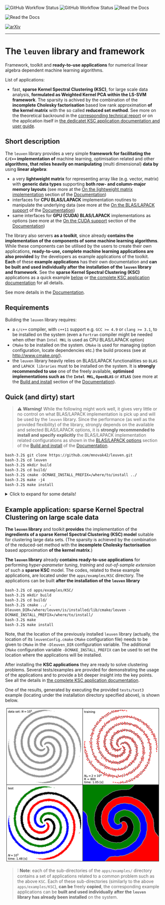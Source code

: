![GitHub Workflow Status](https://img.shields.io/github/actions/workflow/status/mnovak42/leuven/cpu-build?branch=master&label=leuven%3A%20CPU-build%20%26%20tests&logo=github&logoColor=blue&style=plastic)
![GitHub Workflow Status](https://img.shields.io/github/actions/workflow/status/mnovak42/leuven/CUDA-ubuntu-build?label=leuven%3A%20CUDA%20build&logo=GitHub&logoColor=blue&style=plastic)
![Read the Docs](https://img.shields.io/readthedocs/leuven?label=leuven%3A%20doc%20&logo=read%20the%20docs&logoColor=white&style=plastic)

![Read the Docs](https://img.shields.io/readthedocs/leuven-ksc?label=applications-KSC%3A%20doc&logo=read%20the%20docs&logoColor=white&style=plastic)


[![arXiv](https://img.shields.io/badge/arXiv-2310.13381-b31b1b.svg?label=Please%3A%20citate%3A%20arXiv)](https://arxiv.org/abs/2310.13381)


----

# The `leuven` library and framework

Framework, toolkit and **ready-to-use applications** for numerical linear algebra dependent machine learning algorithms. 

List of applications: 

 - fast, **sparse Kernel Spectral Clustering (KSC)**, for large scale data analysis, **formulated as Weighted Kernel PCA within the LS-SVM framework**. The sparsity is achived by the combination of the **incomplete Cholesky factorisation** based low rank approximation **of the kernel matrix** with the so called **reduced set method**. See more on the theoretical backround in the [corresponding technical report](https://www.esat.kuleuven.be/stadius/ADB/novak/kscicd_internal.pdf) or on the application itself in [the dedicatet KSC application documentation and user guide](https://leuven-ksc.readthedocs.io/en/latest/).


## Short description

The `leuven` library provides a very simple **framework for facilitating the `C/C++` implementation of** machine learning, optimisation related and other **algorithms, that relies heavily on manipulating** (multi dimensional) **data by** using **linear algebra**:

 - a very **lightweight matrix** for representing array like (e.g. vector, matrix) with **generic data types** supporting **both row- and column-major memory layouts** (see more at the [On the lightweight matrix implementation](https://leuven.readthedocs.io/en/latest/main/introduction.html#on-the-lightweight-matrix-implementation) section of the [Documentation](https://leuven.readthedocs.io/en/latest/))
 - interfaces for **CPU BLAS/LAPACK** implementation routines to manipulate the underlying data (see more at the [On the BLAS/LAPACK support](https://leuven.readthedocs.io/en/latest/main/introduction.html#on-the-blas-lapack-support) of the [Documentation](https://leuven.readthedocs.io/en/latest/))
 - same interfaces for **GPU (CUDA) BLAS/LAPACK** implementations as options (see more at the [On the CUDA support](https://leuven.readthedocs.io/en/latest/main/introduction.html#on-the-cuda-support) section of the [Documentation](https://leuven.readthedocs.io/en/latest/))  
 
 
 The library also servers **as a toolkit**, since already **contains the implementation of the components of some machine learning algorithms**. While these components can be utilised by the users to create their own applications, **ready-to-use, complete machine learning applications are also provided** by the developers as example applications of the toolkit. **Each** of these **example applications** has their own documentation and **can be built and used individually after the installation of the `leuven` library and framework**. See the **sparse Kernel Spectral Clustering (KSC)** applications as a quick example [below](example-application:-sparse-Kernel-Spectral-Clustering-on-large-scale-data) or [the complete KSC application documentation](https://leuven-ksc.readthedocs.io/en/latest/) for all details.

 See more details in the [Documentation](https://leuven.readthedocs.io/en/latest/).


## Requirements

Building the `leuven` library requires:

 - a `c/c++` compiler, with `c++11` support e.g. `GCC >= 4.9` or `clang >= 3.1`, to be installed on the system (even a `Fortran` compiler might be needed when other than `Intel MKL` is used as CPU BLAS/LAPACK option)
 - `CMake` to be installed on the system. `CMake` is used for managing (option configuration, locate dependencies etc.) the build process (see at http://www.cmake.org/).
 - the `leuven` library heavily relies on BLAS/LAPACK functionalities so `BLAS` and `LAPACK libraries` must to be installed on the system. It is **strongly recommended to use** one of the freely available, **optimised implementations such as** the **`Intel MKL`, `OpenBLAS`** or **`ATLAS`** (see more at the [Build and install](https://leuven.readthedocs.io/en/latest/main/install.html) section of the [Documentation](https://leuven.readthedocs.io/en/latest/)).


## Quick (and dirty) start

> :warning: **Warning!** While the following might work well, it gives very little or no control on what BLAS/LAPACK implementation is pick up and will be used by the `leuven` library. Since the performance (as well as the provided flexibility) of the library, strongly depends on the available and selected BLAS/LAPACK options, it is **strongly recommended to install and specify explicitly** the BLAS/LAPACK implementation related configurations as shown in the [BLAS/LAPACK options](https://leuven.readthedocs.io/en/latest/main/install.html#blas-lapack-options) section of the [Build and install](https://leuven.readthedocs.io/en/latest/main/install.html#) of the [Documentation](https://leuven.readthedocs.io/en/latest/).

    bash-3.2$ git clone https://github.com/mnovak42/leuven.git
    bash-3.2$ cd leuven
    bash-3.2$ mkdir build
    bash-3.2$ cd build/
    bash-3.2$ cmake -DCMAKE_INSTALL_PREFIX=/where/to/install ../
    bash-3.2$ make -j4
    bash-3.2$ make install

<details>
  <summary>Click to expand for some details!</summary>


When BLAS/LAPACK libraries are installed at one of the standard location of the system (e.g. `/usr/local/lib64, /usr/local/lib, /usr/lib64, /usr/lib, etc.`, one can skip the explicit specification of the required BLAS/LAPACK implementation during the `cmake` configuration of the `leuven` library since the required libraries will be searched under these standard locations automatically in this case. So after cloning  

    bash-3.2$ git clone https://github.com/mnovak42/leuven.git
    Cloning into 'leuven'...
    remote: Enumerating objects: 300, done.
    remote: Counting objects: 100% (300/300), done.
    remote: Compressing objects: 100% (239/239), done.
    remote: Total 300 (delta 60), reused 282 (delta 52), pack-reused 0
    Receiving objects: 100% (300/300), 46.29 MiB | 10.64 MiB/s, done.
    Resolving deltas: 100% (60/60), done.

and entering to the main `leuven` directory 

    bash-3.2$ cd leuven

one can perform the following steps to install the library:

1. Create a `build` directory where all the configuration and build related objects, files will be placed
  
       bash-3.2$ mkdir build

2. Change to the previously created build directory and generate the make files with the given configurations (`-DCMAKE_INSTALL_PREFIX` `cmake` configuration option specifies the location where the final product will be installed e.g. my `/Users/mnovak/opt/leuven1` directory in this case)

       bash-3.2$ cd build/
       bash-3.2$ cmake -DCMAKE_INSTALL_PREFIX=/Users/mnovak/opt/leuven1 ../
       -- The C compiler identification is AppleClang 10.0.0.10001145
       -- The CXX compiler identification is AppleClang 10.0.0.10001145
       -- Check for working C compiler: /Applications/Xcode.app/Contents/Developer/Toolchains/XcodeDefault.xctoolchain/usr/bin/cc
       -- Check for working C compiler: /Applications/Xcode.app/Contents/Developer/Toolchains/XcodeDefault.xctoolchain/usr/bin/cc -- works
       -- Detecting C compiler ABI info
       -- Detecting C compiler ABI info - done
       -- Detecting C compile features
       -- Detecting C compile features - done
       -- Check for working CXX compiler: /Applications/Xcode.app/Contents/Developer/Toolchains/XcodeDefault.xctoolchain/usr/bin/c++
       -- Check for working CXX compiler: /Applications/Xcode.app/Contents/Developer/Toolchains/XcodeDefault.xctoolchain/usr/bin/c++ -- works
       -- Detecting CXX compiler ABI info
       -- Detecting CXX compiler ABI info - done
       -- Detecting CXX compile features
       -- Detecting CXX compile features - done
       -- ===== WRAPPER ===== 
       -- Building with the FBLAS Wrapper

       -- ==== The selected CPU BLAS Option = NETLIB-BLAS  ==== 
       --  
       -- ========  NETLIB BLAS (or any BLAS) ======= 
       --  WAS FOUND = TRUE
       -- NETLIB BLAS LIBRARY = /usr/lib/libblas.dylib;/usr/lib/liblapack.dylib
       --  
       -- ===== CHECKING CPU BLAS WRAPPER AND LIBRARY CONSISTENCY =====
       --  
       -- ===== Setting up the leuven library =====

       -- ===== Adding the lssvm part ===== 

       -- Configuring done
       -- Generating done
    
3. Build the `leuven` library 

       bash-3.2$ make 
       Scanning dependencies of target leuven
       [ 50%] Building CXX object utils/CMakeFiles/leuven.dir/src/FBLAS.cc.o
       [100%] Linking CXX static library ../lib/libleuven.a
       [100%] Built target leuven

4. and install, together with the headers and configurations files, to the location specified by the `-DCMAKE_INSTALL_PREFIX` `cmake` configuration option.  


       bash-3.2$ make install
       [100%] Built target leuven
       Install the project...
       -- Install configuration: "Release"
       -- Installing: /Users/mnovak/opt/leuven1/includes/Matrix.hh
       -- Installing: /Users/mnovak/opt/leuven1/includes/cxxopts.hh
       -- Installing: /Users/mnovak/opt/leuven1/includes/definitions.hh
       -- Installing: /Users/mnovak/opt/leuven1/includes/types.hh
       -- Installing: /Users/mnovak/opt/leuven1/includes/FBLAS.hh
       -- Installing: /Users/mnovak/opt/leuven1/includes/XBLAS.tpp
       -- Installing: /Users/mnovak/opt/leuven1/includes/FBLAS.h
       -- Installing: /Users/mnovak/opt/leuven1/includes/FBLAS.tpp
       -- Up-to-date: /Users/mnovak/opt/leuven1/includes/definitions.hh
       -- Installing: /Users/mnovak/opt/leuven1/lib/libleuven.a
       -- Installing: /Users/mnovak/opt/leuven1/lib/cmake/leuven/leuvenConfig.cmake
       -- Installing: /Users/mnovak/opt/leuven1/includes/IncCholesky.hh
       -- Installing: /Users/mnovak/opt/leuven1/includes/Kernels.hh
       -- Installing: /Users/mnovak/opt/leuven1/includes/IncCholesky.tpp
       -- Installing: /Users/mnovak/opt/leuven1/includes/KernelChi2.tpp
       -- Installing: /Users/mnovak/opt/leuven1/includes/KernelRBF.tpp
       -- Installing: /Users/mnovak/opt/leuven1/includes/KernelSSK.tpp
       -- Installing: /Users/mnovak/opt/leuven1/includes/KscEncodingAndQM.hh
       -- Installing: /Users/mnovak/opt/leuven1/includes/KscEncodingAndQM_AMS.hh
       -- Installing: /Users/mnovak/opt/leuven1/includes/KscEncodingAndQM_BAS.hh
       -- Installing: /Users/mnovak/opt/leuven1/includes/KscEncodingAndQM_BLF.hh
       -- Installing: /Users/mnovak/opt/leuven1/includes/KscWkpcaIChol.hh
       -- Installing: /Users/mnovak/opt/leuven1/includes/KscWkpcaIChol.tpp

</details>


## Example application: sparse Kernel Spectral Clustering on large scale data 

**The `leuven` library** and toolkit **provides** the implementation of the **ingredients of a sparse Kernel Spectral Clustering (KSC) model** suitable for clustering large data sets. (The sparsity is achieved by the combination of the reduced-set method with the **incomplete Cholesky factorisation** based approximation **of the kernel matrix**.)

**The `leuven` library** already **contains ready-to-use applications** for performing *hyper-parameter tuning*, *training* and *out-of-sample extension* of such a **sparse KSC** model. The codes, related to these example applications, are located under the `apps/examples/KSC` directory. The applications can be built **after the installation of the `leuven` library**

    bash-3.2$ cd apps/examples/KSC/
    bash-3.2$ mkdir build
    bash-3.2$ cd build/
    bash-3.2$ cmake ../ -Dleuven_DIR=/where/leuven/is/installed/lib/cmake/leuven -DCMAKE_INSTALL_PREFIX=/where/to/install/
    bash-3.2$ make
    bash-3.2$ make install

Note, that the location of the previously installed `leuven` library (actually, the location of its `leuvenConfig.cmake` `CMake` configuration file) needs to be given to `CMake` in the `-Dleuven_DIR` configuration variable. The additional `CMake` configuration variable `-DCMAKE_INSTALL_PREFIX` can be used to set the location where the applications will be installed.

After installing the **KSC applications** they are ready to solve clustering problems. Several tests/examples are provided for demonstrating the usage of the applications and to provide a bit deeper insight into the key points. See all the details in [the complete KSC application documentation](https://leuven-ksc.readthedocs.io/en/latest/).

One of the results, generated by executing the provided `tests/test3` example
(locating under the installation directory specified above), is shown below.

 ![KSC example](apps/examples/KSC/docs/source/tests/test3/figs/fig_4Spirals.png)


> :grey_exclamation: **Note**: each of the sub-directories of the `apps/examples/` directory contains a set of applications related to a common problem such as the above `KSC`. Each of these sub-directories (similarly to the above `apps/examples/KSC`), **can be** freely **copied**, the corresponding example applications can be **built and used individually after the `leuven` library has already been installed** on the system. 
